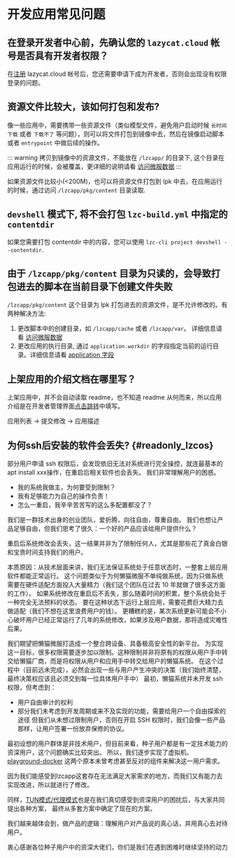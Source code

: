 # 开发应用常见问题

## 在登录开发者中心前，先确认您的 `lazycat.cloud` 帐号是否具有开发者权限？

在[注册](https://lazycat.cloud/login?redirect=https://developer.lazycat.cloud/) lazycat.cloud 帐号后，您还需要申请下成为开发者，否则会出现没有权限登录的问题。

## 资源文件比较大，该如何打包和发布?

像一些应用中，需要携带一些资源文件（类似模型文件，避免用户启动时候 `长时间下载` 或者 `下载不了` 等问题），则可以将文件打包到镜像中去，然后在镜像启动脚本或者 `entrypoint` 中做后续的操作。

::: warning
拷贝到镜像中的资源文件，不能放在 `/lzcapp/` 的目录下, 这个目录在应用运行的时候，会被覆盖，更详细的说明请看 [访问微服数据](./advanced-file)
:::

如果资源文件比较小(<200M)，也可以将资源文件打包到 lpk 中去，在应用运行的时候，通过访问 `/lzcapp/pkg/content` 目录读取.

## `devshell` 模式下, 将不会打包 `lzc-build.yml` 中指定的 `contentdir`

如果您需要打包 contentdir 中的内容，您可以使用 `lzc-cli project devshell --contentdir`.

## 由于 `/lzcapp/pkg/content` 目录为只读的，会导致打包进去的脚本在当前目录下创建文件失败

`/lzcapp/pkg/content` 这个目录为 lpk 打包进去的资源文件，是不允许修改的。有两种解决方法:

1. 更改脚本中的创建目录，如 `/lzcapp/cache` 或者 `/lzcapp/var`。 详细信息请看 [访问微服数据](./advanced-file)
2. 更改应用的执行目录, 通过 `application.workdir` 的字段指定当前的运行目录。详细信息请看 [application 字段](./app-example-python-description)

## 上架应用的介绍文档在哪里写？

上架应用中，并不会自动读取 readme，也不知道 readme 从何而来，所以应用介绍是在开发者管理界面[点击跳转](https://developer.lazycat.cloud/manage)中填写。

应用列表 -> 提交修改 -> 应用描述


## 为何ssh后安装的软件会丢失? {#readonly_lzcos}

部分用户申请 ssh 权限后，会发现依旧无法对系统进行完全操控，就连最基本的apt install xxx操作，在重启后相关软件也会丢失。
我们非常理解用户的困惑。
- 我的系统我做主，为何要受到限制？
- 我有足够能力为自己的操作负责！
- 怎么一重启，我辛辛苦苦写的这么多配置都没了？

我们是一群技术出身的创业团队，爱折腾，向往自由，尊重自由。
我们也想让产品足够自由，但我们思考了很久：一个好的产品应该给用户提供什么？

重启后系统修改会丢失，这一结果并非为了限制任何人，尤其是那些花了真金白银和宝贵时间支持我们的用户。

本质原因：从技术层面来讲，我们无法保证系统处于任意状态时，一整套上层应用软件都能正常运行。
这个问题类似于为何懒猫微服不单纯做系统，因为只做系统需要在硬件适配方面投入大量精力（我们这个团队在过去 10 年就做了很多这方面的工作）。
如果系统修改在重启后不丢失，那么随着时间的积累，整个系统会处于一种完全无法预料的状态。
要在这种状态下运行上层应用，需要花费巨大精力去做适配（我们不想在这里浪费用户的钱）。
更糟糕的是，某次系统更新可能会不小心破坏用户已经正常运行了几年的系统修改，如果涉及用户数据，那将造成灾难性后果。

我们期望把懒猫微服打造成一个整合跨设备、具备极高安全性的新平台。
为实现这一目标，很多权限需要逐步加以限制。这种限制并非将原有的权限从用户手中转交给懒猫厂商，而是将权限从用户和应用手中转交给用户的懒猫系统。
在这个过程中（目前远未完成），必然会出现一些与用户产生冲突的决策（我们始终清楚，最终决策权应该且必须交到每一位具体用户手中）
最初，懒猫系统并未开发 ssh 权限，但考虑到：
- 用户自由审计的权利
- 部分我们未考虑到开发周期或来不及实现的功能，需要给用户一个自由探索的途径
但我们从未想过限制用户，否则在开启 SSH 权限时，我们会像一些产品那样，让用户签署一份放弃保修的协议。

最初设想的用户群体是非技术用户，但目前来看，种子用户都是有一定技术能力的资深用户，这个问题确实比较突出。
所以，我们逐步实现了虚拟机、[playground-docker](./dockerd-support) 这两个原本未曾考虑甚至反对的组件来解决这一用户需求。

因为我们能感受到lzcapp这套存在无法满足大家需求的地方，而我们又有能力去实现改进，所以就进行了修改。

同样，[TUN模式/代理模式](./network)也是在我们真切感受到资深用户的困扰后，与大家共同提出各种方案，
最终从多套方案中确定了现在的方案。


我们越来越体会到，做产品的逻辑：理解用户对产品说的真心话，并用真心去对待用户。

衷心感谢各位种子用户中的资深大佬们，你们是我们在遇到困难时继续坚持的动力
